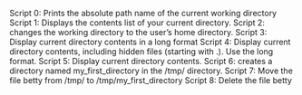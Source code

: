 Script 0: Prints the absolute path name of the current working directory
Script 1: Displays the contents list of your current directory.
Script 2: changes the working directory to the user’s home directory.
Script 3: Display current directory contents in a long format
Script 4: Display current directory contents, including hidden files (starting with .). Use the long format.
Script 5: Display current directory contents.
Script 6: creates a directory named my_first_directory in the /tmp/ directory.
Script 7: Move the file betty from /tmp/ to /tmp/my_first_directory
Script 8: Delete the file betty
